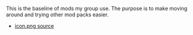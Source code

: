 This is the baseline of mods my group use. The purpose is to make moving around and trying other mod packs easier.
* [icon.png source](https://x.com/nintorun20)
